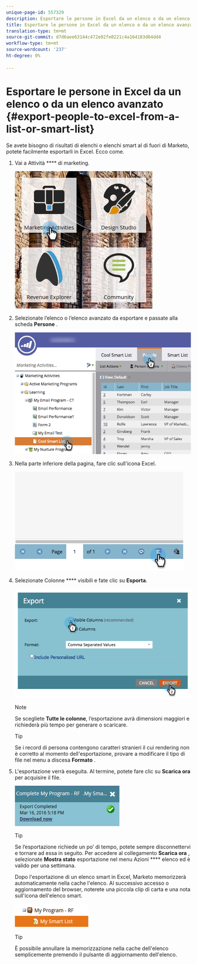 ```yaml
---
unique-page-id: 557329
description: Esportare le persone in Excel da un elenco o da un elenco avanzato - Marketo Docs - Documentazione prodotto
title: Esportare le persone in Excel da un elenco o da un elenco avanzato
translation-type: tm+mt
source-git-commit: d7d6aee63144c472e02fe0221c4a164183d04dd4
workflow-type: tm+mt
source-wordcount: '237'
ht-degree: 0%

---
```



# Esportare le persone in Excel da un elenco o da un elenco avanzato {#export-people-to-excel-from-a-list-or-smart-list}

Se avete bisogno di risultati di elenchi o elenchi smart al di fuori di Marketo, potete facilmente esportarli in Excel. Ecco come.

1. Vai a Attività **** di marketing.

   ![](assets/ma.png)

1. Selezionate l’elenco o l’elenco avanzato da esportare e passate alla scheda **Persone** .

   ![](assets/smartlistpeopletab-hands.png)

1. Nella parte inferiore della pagina, fare clic sull&#39;icona Excel.

   ![](assets/exportpeople.png)

1. Selezionate Colonne **** visibili e fate clic su **Esporta**.

   ![](assets/image2014-9-11-14-3a1-3a37.png)

   >[!NOTE]
   >
   >Se scegliete **Tutte le colonne**, l’esportazione avrà dimensioni maggiori e richiederà più tempo per generare o scaricare.

   >[!TIP]
   >
   >Se i record di persona contengono caratteri stranieri il cui rendering non è corretto al momento dell&#39;esportazione, provare a modificare il tipo di file nel menu a discesa **Formato** .

1. L&#39;esportazione verrà eseguita. Al termine, potete fare clic su **Scarica ora** per acquisire il file.

   ![](assets/popup.png)

   >[!TIP]
   >
   >Se l’esportazione richiede un po’ di tempo, potete sempre disconnettervi e tornare ad essa in seguito. Per accedere al collegamento **Scarica ora** , selezionate **Mostra stato** esportazione nel menu Azioni **** elenco ed è valido per una settimana.

   Dopo l&#39;esportazione di un elenco smart in Excel, Marketo memorizzerà automaticamente nella cache l&#39;elenco. Al successivo accesso o aggiornamento del browser, noterete una piccola clip di carta e una nota sull&#39;icona dell&#39;elenco smart.

   ![](assets/cached.png)

   >[!TIP]
   >
   >È possibile annullare la memorizzazione nella cache dell&#39;elenco semplicemente premendo il pulsante di aggiornamento dell&#39;elenco.

